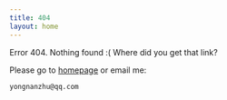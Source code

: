 ```yaml
---
title: 404
layout: home
---
```


Error 404. Nothing found :( Where did you get that link?

Please go to [homepage](/) or email me:

    yongnanzhu@qq.com

